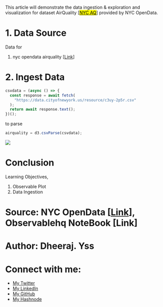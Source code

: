 This article will demonstrate the data ingestion & exploration and visualization for dataset AirQuality \[[<mark>NYC AQ</mark>](https://data.cityofnewyork.us/Environment/Air-Quality/c3uy-2p5r/about_data)\] provided by NYC OpenData.

# 1\. Data Source

Data for

1. nyc opendata airquality \[[Link](https://data.cityofnewyork.us/resource/c3uy-2p5r.csv)\]

# 2\. Ingest Data

```javascript
csvdata = (async () => {
  const response = await fetch(
    "https://data.cityofnewyork.us/resource/c3uy-2p5r.csv"
  );
  return await response.text();
})();
```

to parse

```javascript
airquality = d3.csvParse(csvdata);
```

![](https://cdn.hashnode.com/res/hashnode/image/upload/v1721665184621/cac9859f-e4eb-4f16-a81a-a44ec5352255.png)

# Conclusion

Learning Objectives,

1. Observable Plot
2. Data Ingestion

# Source: NYC OpenData \[[Link](https://data.cityofnewyork.us/Environment/Air-Quality/c3uy-2p5r/about_data)\], Observablehq NoteBook \[Link\]

# Author: Dheeraj. Yss

# Connect with me:

- [My Twitter](https://twitter.com/yssdheeraj)
- [My LinkedIn](https://www.linkedin.com/in/dheerajy1/)
- [My GitHub](https://github.com/dheerajy1)
- [My Hashnode](https://dheerajy1.hashnode.dev/)

